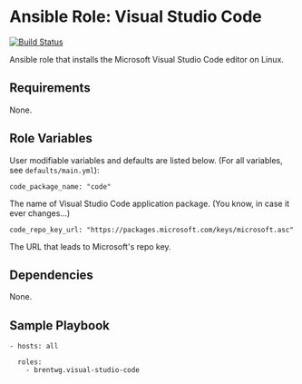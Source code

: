 # Ansible Role: Visual Studio Code
[![Build Status](https://travis-ci.org/brentwg/ansible-role-visual-studio-code.svg?branch=master)](https://travis-ci.org/brentwg/ansible-role-visual-studio-code)

Ansible role that installs the Microsoft Visual Studio Code editor on Linux.  

## Requirements  

None.  

## Role Variables  

User modifiable variables and defaults are listed below. (For all variables, see `defaults/main.yml`):  
```
code_package_name: "code"
```  
The name of Visual Studio Code application package. (You know, in case it ever changes...)  
```
code_repo_key_url: "https://packages.microsoft.com/keys/microsoft.asc"
```
The URL that leads to Microsoft's repo key.  

## Dependencies

None.

## Sample Playbook

```
- hosts: all
  
  roles:
    - brentwg.visual-studio-code
```  

